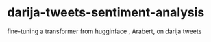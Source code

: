 # darija-tweets-sentiment-analysis
fine-tuning a transformer from hugginface , Arabert, on darija tweets
